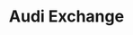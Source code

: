 ---
title: "Audi Exchange"
url: /highland-park/audi-exchange-skokie-valley-road/
shop: car repair
---